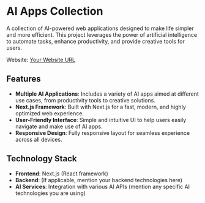 # AI Apps Collection

A collection of AI-powered web applications designed to make life simpler and more efficient. This project leverages the power of artificial intelligence to automate tasks, enhance productivity, and provide creative tools for users.

Website: [Your Website URL](https://yourwebsiteurl.com)

## Features
- **Multiple AI Applications**: Includes a variety of AI apps aimed at different use cases, from productivity tools to creative solutions.
- **Next.js Framework**: Built with Next.js for a fast, modern, and highly optimized web experience.
- **User-Friendly Interface**: Simple and intuitive UI to help users easily navigate and make use of AI apps.
- **Responsive Design**: Fully responsive layout for seamless experience across all devices.

## Technology Stack
- **Frontend**: Next.js (React framework)
- **Backend**: (If applicable, mention your backend technologies here)
- **AI Services**: Integration with various AI APIs (mention any specific AI technologies you are using)

